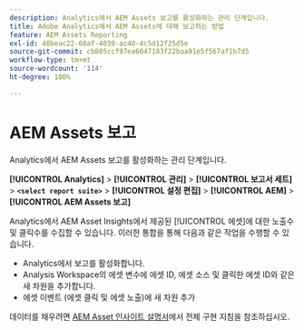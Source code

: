 ```yaml
---
description: Analytics에서 AEM Assets 보고를 활성화하는 관리 단계입니다.
title: Adobe Analytics에서 AEM Assets에 대해 보고하는 방법
feature: AEM Assets Reporting
exl-id: 48beac22-60af-4030-ac40-4c5d12f25d5e
source-git-commit: cb805ccf97ea6047183f22baa91e5f567af1b7d5
workflow-type: tm+mt
source-wordcount: '114'
ht-degree: 100%

---
```


# AEM Assets 보고

Analytics에서 AEM Assets 보고를 활성화하는 관리 단계입니다.

**[!UICONTROL Analytics]** > **[!UICONTROL 관리]** > **[!UICONTROL 보고서 세트]** > **`<select report suite>`** > **[!UICONTROL 설정 편집]** > **[!UICONTROL AEM]** > **[!UICONTROL AEM Assets 보고]**

Analytics에서 AEM Asset Insights에서 제공된 [!UICONTROL 에셋]에 대한 노출수 및 클릭수를 수집할 수 있습니다. 이러한 통합을 통해 다음과 같은 작업을 수행할 수 있습니다.

* Analytics에서 보고를 활성화합니다.
* Analysis Workspace의 에셋 변수에 에셋 ID, 에셋 소스 및 클릭한 에셋 ID와 같은 새 차원을 추가합니다.
* 에셋 이벤트 (에셋 클릭 및 에셋 노출)에 새 차원 추가

데이터를 채우려면 [AEM Asset 인사이트 설명서](https://experienceleague.adobe.com/docs/experience-manager-cloud-service/assets/manage/assets-insights.html)에서 전체 구현 지침을 참조하십시오.

<!--The content in this article is duplicated with the content in the Admin guide (adobe-experience-manager.md)-->
